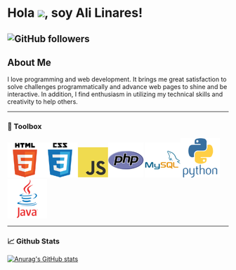 # Hola <img src="https://raw.githubusercontent.com/MartinHeinz/MartinHeinz/master/wave.gif" width="30px">, soy Ali Linares!
![GitHub followers](https://img.shields.io/github/followers/alilinares?label=follow%20Me&style=social)
---
## About Me

I love programming and web development. It brings me great satisfaction to solve challenges programmatically and advance web pages to shine and be interactive. In addition, I find enthusiasm in utilizing my technical skills and creativity to help others. 

---
### 🧰 Toolbox
<img src="https://github.com/devicons/devicon/blob/master/icons/html5/html5-original-wordmark.svg" alt="HTML" width=80/><img src="https://github.com/devicons/devicon/blob/master/icons/css3/css3-original-wordmark.svg" alt="CSS" width=80/><img src="https://github.com/devicons/devicon/blob/master/icons/javascript/javascript-original.svg" alt="Javascript" width=70/><img src="https://github.com/devicons/devicon/blob/master/icons/php/php-original.svg" alt="PHP" width=80/> <img src="https://github.com/devicons/devicon/blob/master/icons/mysql/mysql-original-wordmark.svg" alt="MySQL" width=80/><img src="https://github.com/devicons/devicon/blob/master/icons/python/python-original-wordmark.svg" alt="Python" width=90/><img src="https://github.com/devicons/devicon/blob/master/icons/java/java-original-wordmark.svg" alt="Python" width=90/>

----
### 📈 Github Stats
[![Anurag's GitHub stats](https://github-readme-stats.vercel.app/api?username=alilinares&show_icons=true&theme=radical)](https://github.com/anuraghazra/github-readme-stats)
<!--
**alilinares/alilinares** is a ✨ _special_ ✨ repository because its `README.md` (this file) appears on your GitHub profile.

Here are some ideas to get you started:

- 🔭 I’m currently working on ...
- 🌱 I’m currently learning ...
- 👯 I’m looking to collaborate on ...
- 🤔 I’m looking for help with ...
- 💬 Ask me about ...
- 📫 How to reach me: ...
- 😄 Pronouns: ...
- ⚡ Fun fact: ...
-->
